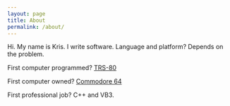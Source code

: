 ```yaml
---
layout: page
title: About
permalink: /about/
---
```


Hi.  My name is Kris.  I write software.  Language and platform?  Depends on the problem.

First computer programmed?  <a href="https://en.wikipedia.org/wiki/TRS-80">TRS-80</a>

First computer owned?  <a href="https://en.wikipedia.org/wiki/Commodore_64">Commodore 64</a>

First professional job?  C++ and VB3.